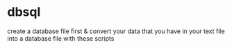 # dbsql
 create a database file first & convert your data that you have in your text file into a database file with these scripts
